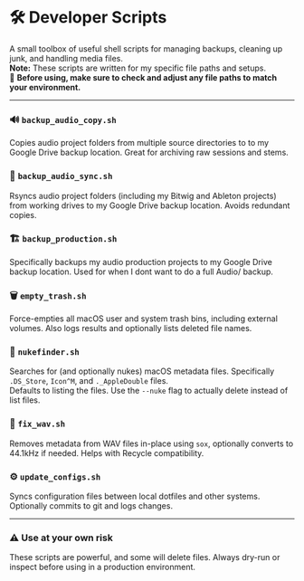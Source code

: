 # 🛠️ Developer Scripts

A small toolbox of useful shell scripts for managing backups, cleaning up junk, and handling media files.  
**Note:** These scripts are written for my specific file paths and setups.  
🧠 **Before using, make sure to check and adjust any file paths to match your environment.**

---

### 🔊 `backup_audio_copy.sh`
Copies audio project folders from multiple source directories to  to my Google Drive backup location. Great for archiving raw sessions and stems.

### 🔁 `backup_audio_sync.sh`
Rsyncs audio project folders (including my Bitwig and Ableton projects) from working drives to my Google Drive backup location. Avoids redundant copies.

### 🏗️ `backup_production.sh`
Specifically backups my audio production projects  to my Google Drive backup location. Used for when I dont want to do a full Audio/ backup.

### 🗑️ `empty_trash.sh`
Force-empties all macOS user and system trash bins, including external volumes. Also logs results and optionally lists deleted file names.

### 🧹 `nukefinder.sh`
Searches for (and optionally nukes) macOS metadata files. Specifically `.DS_Store`, `Icon^M`, and `._AppleDouble` files.  
Defaults to listing the files. Use the `--nuke` flag to actually delete instead of list files.

### 🔧 `fix_wav.sh`
Removes metadata from WAV files in-place using `sox`, optionally converts to 44.1kHz if needed. Helps with Recycle compatibility.

### ⚙️ `update_configs.sh`
Syncs configuration files between local dotfiles and other systems. Optionally commits to git and logs changes.

---

### ⚠️ Use at your own risk  
These scripts are powerful, and some will delete files. Always dry-run or inspect before using in a production environment.